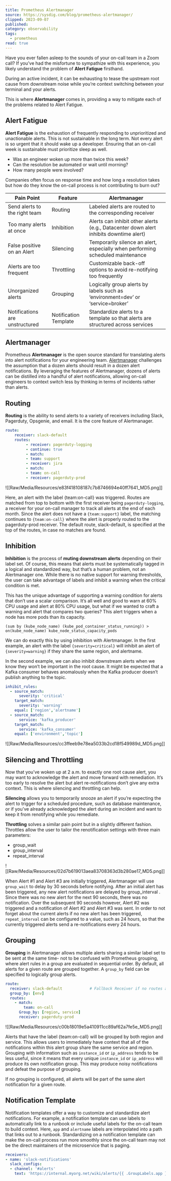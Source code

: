 ```yaml
---
title: Prometheus Alertmanager
source: https://sysdig.com/blog/prometheus-alertmanager/
clipped: 2023-09-07
published: 
category: observability
tags:
  - prometheus
read: true
---
```


Have you ever fallen asleep to the sounds of your on-call team in a Zoom call? If you’ve had the misfortune to sympathize with this experience, you likely understand the problem of **Alert Fatigue** firsthand.

During an active incident, it can be exhausting to tease the upstream root cause from downstream noise while you’re context switching between your terminal and your alerts.

This is where **Alertmanager** comes in, providing a way to mitigate each of the problems related to Alert Fatigue.


## Alert Fatigue

**Alert Fatigue** is the exhaustion of frequently responding to unprioritized and unactionable alerts. This is not sustainable in the long term. Not every alert is so urgent that it should wake up a developer. Ensuring that an on-call week is sustainable must prioritize sleep as well.

-   Was an engineer woken up more than twice this week?
-   Can the resolution be automated or wait until morning?
-   How many people were involved?

Companies often focus on response time and how long a resolution takes but how do they know the on-call process is not contributing to burn out?

| **Pain Point** | **Feature** | **Alertmanager** |
|---|---|---|
| Send alerts to the right team | Routing | Labeled alerts are routed to the corresponding receiver |
| Too many alerts at once | Inhibition | Alerts can inhibit other alerts (e.g., Datacenter down alert inhibits downtime alert) |
| False positive on an Alert | Silencing | Temporarily silence an alert, especially when performing scheduled maintenance |
| Alerts are too frequent | Throttling | Customizable back-off options to avoid re-notifying too frequently |
| Unorganized alerts | Grouping | Logically group alerts by labels such as ‘environment=dev’ or ‘service=broker’ |
| Notifications are unstructured | Notification Template | Standardize alerts to a template so that alerts are structured across services |

## Alertmanager

Prometheus **Alertmanager** is the open source standard for translating alerts into alert notifications for your engineering team. [Alertmanager](https://prometheus.io/docs/alerting/latest/alertmanager/) challenges the assumption that a dozen alerts should result in a dozen alert notifications. By leveraging the features of Alertmanager, dozens of alerts can be distilled into a handful of alert notifications, allowing on-call engineers to context switch less by thinking in terms of incidents rather than alerts.

## Routing

**Routing** is the ability to send alerts to a variety of receivers including Slack, Pagerduty, Opsgenie, and email. It is the core feature of Alertmanager.

```yaml
route:
	receiver: slack-default
	routes:
	     - receiver: pagerduty-logging
	     - continue: true
	     - match:
	     - team: support
	     - receiver: jira
	     - match:
		 - team: on-call       
		 - receiver: pagerduty-prod
```

![[Raw/Media/Resources/e83f418108187c7b8746694e40ff7641_MD5.png]]

Here, an alert with the label {team:on-call} was triggered. Routes are matched from top to bottom with the first receiver being `pagerduty-logging`, a receiver for your on-call manager to track all alerts at the end of each month. Since the alert does not have a `{team:support}` label, the matching continues to `{team:on-call}` where the alert is properly routed to the pagerduty-prod receiver. The default route, slack-default, is specified at the top of the routes, in case no matches are found.

## Inhibition

**Inhibition** is the process of **muting downstream alerts** depending on their label set. Of course, this means that alerts must be systematically tagged in a logical and standardized way, but that’s a human problem, not an Alertmanager one. While there is no native support for warning thresholds, the user can take advantage of labels and inhibit a warning when the critical condition is met.

This has the unique advantage of supporting a warning condition for alerts that don’t use a scalar comparison. It’s all well and good to warn at 60% CPU usage and alert at 80% CPU usage, but what if we wanted to craft a warning and alert that compares two queries? This alert triggers when a node has more pods than its capacity.

`(sum by (kube_node_name) (kube_pod_container_status_running)) >  on(kube_node_name) kube_node_status_capacity_pods`

We can do exactly this by using inhibition with Alertmanager. In the first example, an alert with the label `{severity=critical}` will inhibit an alert of `{severity=warning}` if they share the same region, and alertname.

In the second example, we can also inhibit downstream alerts when we know they won’t be important in the root cause. It might be expected that a Kafka consumer behaves anomalously when the Kafka producer doesn’t publish anything to the topic.

```yaml
inhibit_rules:
  - source_match:
      severity: 'critical'
    target_match:
      severity: 'warning'
    equal: ['region','alertname']
  - source_match:
      service: 'kafka_producer'
    target_match:
      service: 'kafka_consumer'
    equal: ['environment','topic']
```

![[Raw/Media/Resources/cc3ffeeb9e78ea5033b2cd18f549989d_MD5.png]]

## Silencing and Throttling

Now that you’ve woken up at 2 a.m. to exactly one root cause alert, you may want to acknowledge the alert and move forward with remediation. It’s too early to resolve the alert but alert re-notifications don’t give any extra context. This is where silencing and throttling can help.

**Silencing** allows you to temporarily snooze an alert if you’re expecting the alert to trigger for a scheduled procedure, such as database maintenance, or if you’ve already acknowledged the alert during an incident and want to keep it from renotifying while you remediate.

**Throttling** solves a similar pain point but in a slightly different fashion. Throttles allow the user to tailor the renotification settings with three main parameters:

-   group\_wait
-   group\_interval
-   repeat\_interval

![[Raw/Media/Resources/02d7b619013aea83708363d3b280ae17_MD5.png]]

When Alert #1 and Alert #3 are initially triggered, Alertmanager will use `group_wait` to delay by 30 seconds before notifying. After an initial alert has been triggered, any new alert notifications are delayed by group\_interval . Since there was no new alert for the next 90 seconds, there was no notification. Over the subsequent 90 seconds however, Alert #2 was triggered and a notification of Alert #2 and Alert #3 was sent. In order to not forget about the current alerts if no new alert has been triggered, `repeat_interval` can be configured to a value, such as 24 hours, so that the currently triggered alerts send a re-notifications every 24 hours.

## Grouping

**Grouping** in Alertmanager allows multiple alerts sharing a similar label set to be sent at the same time- not to be confused with Prometheus grouping, where alert rules in a group are evaluated in sequential order. By default, all alerts for a given route are grouped together. A `group_by` field can be specified to logically group alerts.

```yaml
route:
  receiver: slack-default            # Fallback Receiver if no routes are matched
  group_by: [env]
  routes:
    - match:
        team: on-call
      Group_by: [region, service]
      receiver: pagerduty-prod
```

![[Raw/Media/Resources/c00b18019e5a410911cc89af62a7fe5e_MD5.png]]

Alerts that have the label {team:on-call} will be grouped by both region and service. This allows users to immediately have context that all of the notifications within this alert group share the same service and region. Grouping with information such as `instance_id` or `ip_address` tends to be less useful, since it means that every unique `instance_id` or `ip_address` will produce its own notification group. This may produce noisy notifications and defeat the purpose of grouping.

If no grouping is configured, all alerts will be part of the same alert notification for a given route.

## Notification Template

Notification templates offer a way to customize and standardize alert notifications. For example, a notification template can use labels to automatically link to a runbook or include useful labels for the on-call team to build context. Here, `app` and `alertname` labels are interpolated into a path that links out to a runbook. Standardizing on a notification template can make the on-call process run more smoothly since the on-call team may not be the direct maintainers of the microservice that is paging.

```yaml
receivers:
- name: 'slack-notifications'
  slack_configs:
  - channel: '#alerts'
    text: 'https://internal.myorg.net/wiki/alerts/{{ .GroupLabels.app }}/{{ .GroupLabels.alertname }}'
```

